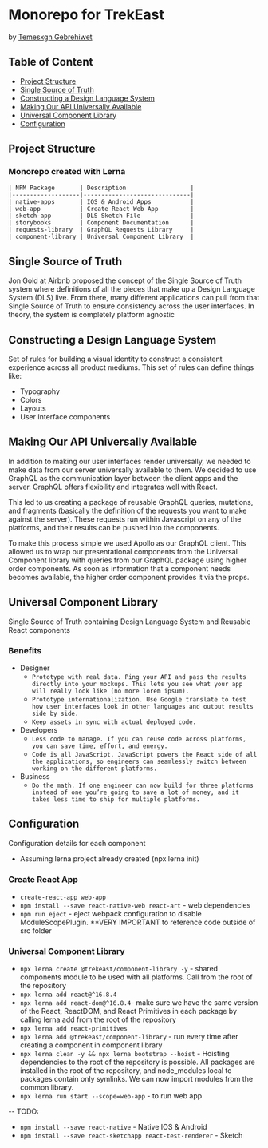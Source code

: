 # Monorepo for TrekEast 
by [Temesxgn Gebrehiwet](https://www.upwork.com/fl/temesxgngebrehiwet)

## Table of Content
  * [Project Structure](#project-structure)
  * [Single Source of Truth](#single-source-of-truth)
  * [Constructing a Design Language System](#constructing-design-language-system)
  * [Making Our API Universally Available](#making-our-api-universally-available)
  * [Universal Component Library](#universal-component-library)
  * [Configuration](#configuration)

## Project Structure
### Monorepo created with Lerna

    | NPM Package       | Description                  |
    |-------------------|------------------------------|
    | native-apps       | IOS & Android Apps           |
    | web-app           | Create React Web App         |
    | sketch-app        | DLS Sketch File              |
    | storybooks        | Component Documentation      |
    | requests-library  | GraphQL Requests Library     |
    | component-library | Universal Component Library  |

## Single Source of Truth
Jon Gold at Airbnb proposed the concept of the Single Source of Truth system where definitions of all the pieces that make up a Design Language System (DLS) live. From there, many different applications can pull from that Single Source of Truth to ensure consistency across the user interfaces. In theory, the system is completely platform agnostic

## Constructing a Design Language System
Set of rules for building a visual identity  to construct a consistent experience across all product mediums. This set of rules can define things like:

* Typography
* Colors
* Layouts
* User Interface components

## Making Our API Universally Available
In addition to making our user interfaces render universally, we needed to make data from our server universally available to them. We decided to use GraphQL as the communication layer between the client apps and the server. GraphQL offers flexibility and integrates well with React.

This led to us creating a package of reusable GraphQL queries, mutations, and fragments (basically the definition of the requests you want to make against the server). These requests run within Javascript on any of the platforms, and their results can be pushed into the components.

To make this process simple we used Apollo as our GraphQL client. This allowed us to wrap our presentational components from the Universal Component library with queries from our GraphQL package using higher order components. As soon as information that a component needs becomes available, the higher order component provides it via the props.

## Universal Component Library

Single Source of Truth containing Design Language System and Reusable React components

### Benefits
* Designer
  * `Prototype with real data. Ping your API and pass the results directly into your mockups. This lets you see what your app will really look like (no more lorem ipsum).`
  * `Prototype internationalization. Use Google translate to test how user interfaces look in other languages and output results side by side.`
  * `Keep assets in sync with actual deployed code.`
* Developers
  * `Less code to manage. If you can reuse code across platforms, you can save time, effort, and energy.`
  * `Code is all JavaScript. JavaScript powers the React side of all the applications, so engineers can seamlessly switch between working on the different platforms.`
* Business
  * `Do the math. If one engineer can now build for three platforms instead of one you’re going to save a lot of money, and it takes less time to ship for multiple platforms.`

## Configuration
Configuration details for each component
* Assuming lerna project already created (npx lerna init)

### Create React App
* `create-react-app web-app`
* `npm install --save react-native-web react-art` - web dependencies
* `npm run eject` - eject webpack configuration to disable ModuleScopePlugin. **VERY IMPORTANT to reference code outside of src folder

### Universal Component Library
* `npx lerna create @trekeast/component-library -y` - shared components module to be used with all platforms. Call from the root of the repository
* `npx lerna add react@^16.8.4` 
* `npx lerna add react-dom@^16.8.4`- make sure we have the same version of the React, ReactDOM, and React Primitives in each package by calling lerna add from the root of the repository
* `npx lerna add react-primitives` 
* `npx lerna add @trekeast/component-library` - run every time after creating a component in component library
* `npx lerna clean -y && npx lerna bootstrap --hoist` - Hoisting dependencies to the root of the repository is possible. All packages are installed in the root of the repository, and node_modules local to packages contain only symlinks. We can now import modules from the common library.
* `npx lerna run start --scope=web-app` - to run web app

-- TODO:
* `npm install --save react-native` - Native IOS & Android
* `npm install --save react-sketchapp react-test-renderer` - Sketch
